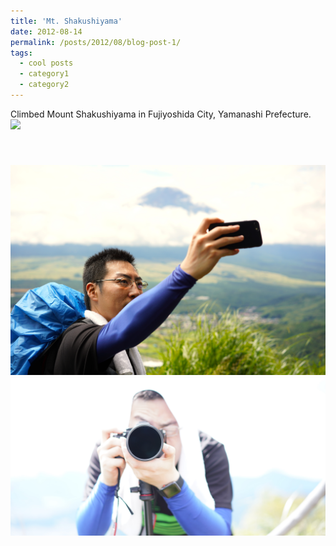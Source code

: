 ```yaml
---
title: 'Mt. Shakushiyama'
date: 2012-08-14
permalink: /posts/2012/08/blog-post-1/
tags:
  - cool posts
  - category1
  - category2
---
```


Climbed Mount Shakushiyama in Fujiyoshida City, Yamanashi Prefecture.<br/><img src='/images/sp001.JPG'>

 <br/><img src='/images/sp002.JPG'>
 <br/><img src='/images/sp003.JPG'>
------
